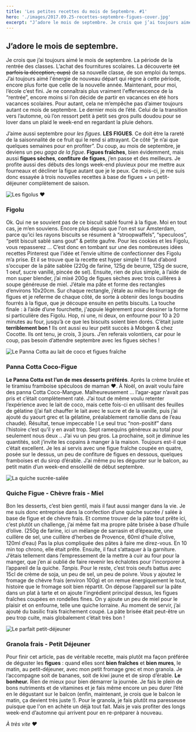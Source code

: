 ```yaml
---
title: 'Les petites recettes du mois de Septembre. #1'
hero: './images/2017.09.25-recettes-septembre-figues-cover.jpg'
excerpt: "J’adore le mois de septembre. Je crois que j’ai toujours aimé le mois de septembre. La période de la rentrée des classes. L’achat des fournitures scolaires. La découverte ~~(et parfois la déception, oups)~~ de sa nouvelle classe, de son emploi du temps. J’ai toujours aimé l'énergie de nouveau départ qui règne à cette période, encore"
---
```


## J’adore le mois de septembre.

Je crois que j’ai toujours aimé le mois de septembre. La période de la rentrée des classes. L’achat des fournitures scolaires. La découverte ~~(et parfois la déception, oups)~~ de sa nouvelle classe, de son emploi du temps. J’ai toujours aimé l'énergie de nouveau départ qui règne à cette période, encore plus forte que celle de la nouvelle année. Maintenant, pour moi, l’école c’est fini. Je ne connaîtrais plus vraiment l'effervescence de la “rentrée”, encore moins si l’on décide de partir en vacances en été hors vacances scolaires. Pour autant, cela ne m’empêche pas d’aimer toujours autant ce mois de septembre. Le dernier mois de l’été. Celui de la transition vers l’automne, où l’on ressort petit à petit ses gros pulls doudou pour se lover dans un plaid le week-end en regardant la pluie dehors.

J’aime aussi septembre pour _les figues_. **LES FIGUES**. Ce doit être la rareté de la saisonnalité de ce fruit qui le rend si attrayant. Ce côté “je n’ai que quelques semaines pour en profiter”. Du coup, au mois de septembre, je deviens un peu _gaga de la figue_. **Figues fraîches**, bien évidemment, mais aussi **figues sèches**, **confiture de figues**, j’en passe et des meilleurs. Je profite aussi des débuts des longs week-end pluvieux pour me mettre aux fourneaux et décliner la figue autant que je le peux. Ce mois-ci, je me suis donc essayée à trois nouvelles recettes à base de figues + un petit-déjeuner complètement de saison.

<img alt="Les figolus ❤️" src="./images/2017.09.25-recettes-septembre-figues-01.jpg">

### Figolu

Ok. Qui ne se souvient pas de ce biscuit sablé fourré à la figue. Moi en tout cas, je m’en souviens. Encore plus depuis que l'on est sur Amsterdam, parce qu’ici les rayons biscuits se résument à “stroopwaffels”, “speculoos”, “petit biscuit sablé sans gout” & petite gaufre. Pour les cookies et les Figolu, vous repasserez ... C’est donc en tombant sur une des nombreuses idées recettes Pinterest que l’idée et l’envie ultime de confectionner des Figolu m’a prise. Et il se trouve que la recette est hyper simple ! Il faut d’abord s’occuper de la pâte sablée (220g de farine, 125g de beurre, 125g de sucre, 1 oeuf, sucre vanillé, pincée de sel). Ensuite, rien de plus simple, à l’aide de mon super blender, j’ai mixé 200g de figues sèches avec trois cuillères à soupe généreuse de miel. J’étale ma pâte et forme des rectangles d’environs 10x20cm. Sur chaque rectangle, j’étale au milieu le fourrage de figues et je referme de chaque côté, de sorte à obtenir des longs boudins fourrés à la figue, que je découpe ensuite en petits biscuits. La touche finale : à l’aide d’une fourchette, j'appuie légèrement pour dessiner la forme si particulière des Figolu. Hop, ni une, ni deux, on enfourne pour 10 à 20 minutes au four, jusqu’à ce que les biscuits soient bien dorés. C’était juste **terriblement bon !** Ils ont aussi eu leur petit succès à Mobgen & chez Cocotte. Ils ont tenu, je crois, 3 jours. J’en referais volontiers, car pour le coup, pas besoin d’attendre septembre avec les figues sèches !

<img alt="Le Panna Cotta au lait de coco et figues fraîche" src="./images/2017.09.25-recettes-septembre-figues-02.jpg">

### Panna Cotta Coco-Figue

**Le Panna Cotta est l’un de mes desserts préférés**. Après la crème brulée et le tiramisu framboise spéculoos de maman ♥. À Noël, on avait voulu faire des panna Cotta Coco-Mangue. Malheureusement ... l’agar-agar n’avait pas pris et c’était complètement raté. J’ai tout de même voulu retenter l’expérience avec le lait de coco, mais cette fois-ci en utilisant des feuilles de gélatine (j’ai fait chauffer le lait avec le sucre et de la vanille, puis j’ai ajouté du yaourt grec et la gélatine, préalablement ramollie dans de l’eau chaude). Résultat, tenue impeccable ! Le seul truc “non-positif” dans l’histoire c’est qu’il y en avait trop. Sept ramequins généreux au total pour seulement nous deux .. J’ai vu un peu gros. La prochaine, soit je diminue les quantités, soit j’invite les copains à manger à la maison.
Toujours est-il que c’était excellent. Je les ai servis avec une figue fraîche coupée en quatre, posée sur le dessus, un peu de confiture de figues en dessous, quelques framboises et du sirop d’érable. J’ai même pu les déguster sur le balcon, au petit matin d’un week-end ensoleillé de début septembre.

<img alt="La quiche sucrée-salée" src="./images/2017.09.25-recettes-septembre-figues-03.jpg">

### Quiche Figue - Chèvre frais - Miel

Bon les desserts, c’est bien gentil, mais il faut aussi manger dans la vie. Je me suis donc entreprise dans la confection d’une quiche sucrée / salée à base de figue et de chèvre frais. Et comme trouver de la pâte tout prête ici, c’est plutôt un challenge, j’ai même fait ma propre pâte brisée à base d’huile d’olive. (250g de farine, ici un mélange de sarrasin et d’épeautre, une cuillère de sel, une cuillère d’herbes de Provence, 60ml d’huile d’olive, 120ml d’eau) Pas la plus compliquée des pâtes à faire me direz-vous. En 10 min top chrono, elle était prête.
Ensuite, il faut s’attaquer à la garniture. J’étais tellement dans l’empressement de la mettre à cuir au four pour la manger, que j’en ai oublié de faire revenir les échalotes pour l’incorporer à l’appareil de la quiche. _Tanpis._ Pour le reste, c’est trois oeufs battus avec 15cl de crème de soja, un peu de sel, un peu de poivre. Vous y ajoutez le fromage de chèvre frais (environ 100g) et on remue énergiquement le tout, histoire que le fromage soit bien répartit. On dépose l’appareil sur la pâte dans un plat à tarte et on ajoute l'ingrédient principal dessus, les figues fraîches coupées en rondelles fines. On y ajoute un peu de miel pour le plaisir et on enfourne, telle une quiche lorraine. Au moment de servir, j’ai ajouté du basilic frais fraichement coupé. La pâte brisée était peut-être un peu trop cuite, mais globalement c’était très bon !

<img alt="Le parfait petit-déjeuner" src="./images/2017.09.25-recettes-septembre-figues-04.jpg">

### Granola frais - Petit Déjeuner

Pour finir cet article, pas de véritable recette, mais plutôt ma façon préférée de déguster les **figues** : quand elles sont **bien fraîches** et **bien mures**, le matin, au petit-déjeuner, avec mon petit fromage grec et mon granola. Je l’accompagne soit de bananes, soit de kiwi jaune et de sirop d’érable. **Le bonheur.** Rien de mieux pour bien démarrer la journée. Je fais le plein de bons nutriments et de vitamines et je fais même encore un peu durer l’été en le dégustant sur le balcon (enfin, maintenant, je crois que le balcon le matin, ça devient très juste !). Pour le granola, je fais plutôt ma paresseuse puisque que l'on en achète un déjà tout fait. Mais je vais profiter des longs week-end d’automne qui arrivent pour en re-préparer à nouveau.

_À très vite ♥_
